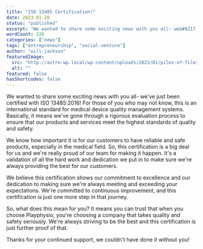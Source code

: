```yaml
---
title: "ISO 13485 Certification!"
date: 2023-01-20
status: "published"
excerpt: "We wanted to share some exciting news with you all- we&#8217;ve just been certified with ISO 13485:2016! For those of you who may not know, this is an international standard for medical device quality management systems. Basically, it means we&#8217;ve gone through a rigorous evaluation process to ensure that our products and services meet the [&hellip;]"
wordCount: 220
categories: ["news"]
tags: ["entrepreneurship", "social-venture"]
author: "will-jackson"
featuredImage:
  src: "http://astro-wp.local/wp-content/uploads/2023/01/piles-of-files.png"
  alt: ""
featured: false
hasShortcodes: false
---
```


We wanted to share some exciting news with you all- we've just been certified with ISO 13485:2016! For those of you who may not know, this is an international standard for medical device quality management systems. Basically, it means we've gone through a rigorous evaluation process to ensure that our products and services meet the highest standards of quality and safety.

We know how important it is for our customers to have reliable and safe products, especially in the medical field. So, this certification is a big deal for us and we're really proud of our team for making it happen. It's a validation of all the hard work and dedication we put in to make sure we're always providing the best for our customers.

We believe this certification shows our commitment to excellence and our dedication to making sure we're always meeting and exceeding your expectations. We're committed to continuous improvement, and this certification is just one more step in that journey.

So, what does this mean for you? It means you can trust that when you choose Playphysio, you're choosing a company that takes quality and safety seriously. We're always striving to be the best and this certification is just further proof of that.

Thanks for your continued support, we couldn't have done it without you!